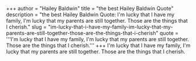 +++
author = "Hailey Baldwin"
title = "the best Hailey Baldwin Quote"
description = "the best Hailey Baldwin Quote: I'm lucky that I have my family, I'm lucky that my parents are still together. Those are the things that I cherish."
slug = "im-lucky-that-i-have-my-family-im-lucky-that-my-parents-are-still-together-those-are-the-things-that-i-cherish"
quote = '''I'm lucky that I have my family, I'm lucky that my parents are still together. Those are the things that I cherish.'''
+++
I'm lucky that I have my family, I'm lucky that my parents are still together. Those are the things that I cherish.
